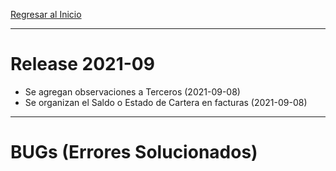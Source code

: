 [Regresar al Inicio](../README.md)

---
# Release 2021-09

- Se agregan observaciones a Terceros (2021-09-08)
- Se organizan el Saldo o Estado de Cartera en facturas (2021-09-08)


---
# BUGs (Errores Solucionados)

